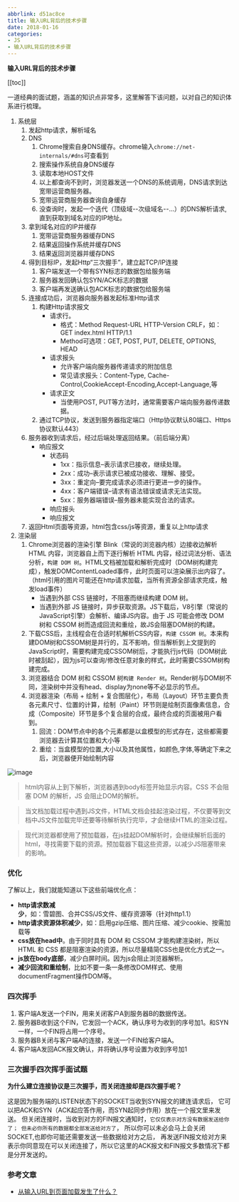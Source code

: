 ```yaml
---
abbrlink: d51ac8ce
title: 输入URL背后的技术步骤
date: 2018-01-16
categories: 
- JS
- 输入URL背后的技术步骤
---
```


<strong class='old-blog'>输入URL背后的技术步骤</strong>

[[toc]]

一道经典的面试题，涵盖的知识点非常多，这里解答下该问题，以对自己的知识体系进行梳理。

1. 系统层
    1. 发起http请求，解析域名
    1. DNS
        1. Chrome搜索自身DNS缓存。chrome输入`chrome://net-internals/#dns`可查看到
        1. 搜索操作系统自身DNS缓存
        1. 读取本地HOST文件
        1. 以上都查询不到时，浏览器发送一个DNS的系统调用，DNS请求到达宽带运营商服务器。
        1. 宽带运营商服务器查询自身缓存
        1. 没查询时，发起一个迭代（顶级域--次级域名--...）的DNS解析请求,直到获取到域名对应的IP地址。
    1. 拿到域名对应的IP并缓存
        1. 宽带运营商服务器缓存DNS
        1. 结果返回操作系统并缓存DNS
        1. 结果返回浏览器并缓存DNS
    1. 得到目标IP，发起Http“三次握手”，建立起TCP/IP连接
        1. 客户端发送一个带有SYN标志的数据包给服务端
        1. 服务器发回确认包SYN/ACK标志的数据
        1. 客户端再发送确认包ACK标志的数据包给服务端
    1. 连接成功后，浏览器向服务器发起标准Http请求
        1. 构建Http请求报文
            * 请求行。
                * 格式：Method Request-URL HTTP-Version CRLF，如：GET index.html HTTP/1.1
                * Method可选项：GET, POST, PUT, DELETE, OPTIONS, HEAD
            * 请求报头
                * 允许客户端向服务器传递请求的附加信息
                * 常见请求报头：Content-Type, Cache-Control,CookieAccept-Encoding,Accept-Language,等
            * 请求正文
                * 当使用POST, PUT等方法时，通常需要客户端向服务器传递数据。
        1. 通过TCP协议，发送到服务器指定端口（Http协议默认80端口、Https协议默认443）
    1. 服务器收到请求后，经过后端处理返回结果。（前后端分离）
        * 响应报文
            * 状态码
                * 1xx：指示信息–表示请求已接收，继续处理。
                * 2xx：成功–表示请求已被成功接收、理解、接受。
                * 3xx：重定向–要完成请求必须进行更进一步的操作。
                * 4xx：客户端错误–请求有语法错误或请求无法实现。
                * 5xx：服务器端错误–服务器未能实现合法的请求。
            * 响应报头
            * 响应报文
    1. 返回Html页面等资源，html包含css/js等资源，重复以上http请求
1. 渲染层
    1. Chrome浏览器的渲染引擎 Blink（常说的浏览器内核）边接收边解析 HTML 内容，浏览器自上而下逐行解析 HTML 内容，经过词法分析、语法分析，`构建 DOM 树`。HTML文档被加载和解析完成时（DOM树构建完成），触发DOMContentLoaded事件，此时页面可以渲染展示出内容了。（html引用的图片可能还在http请求加载，当所有资源全部请求完成，触发load事件）
        * 当遇到外部 CSS 链接时，不阻塞而继续构建 DOM 树。
        * 当遇到外部 JS 链接时，异步获取资源。JS下载后，V8引擎（常说的JavaScript引擎）会解析、编译JS内容。由于 JS 可能会修改 DOM 树和 CSSOM 树而造成回流和重绘，故JS会阻塞DOM树的构建。
    1. 下载CSS后，主线程会在合适时机解析CSS内容，`构建 CSSOM 树`。本来构建DOM树和CSSOM树是并行的，互不影响，但当解析到上文提到的JavaScript时，需要构建完成CSSOM树后，才能执行js代码（DOM树此时被刮起），因为js可以查询/修改任意对象的样式，此时需要CSSOM树构建完成。
    1. 浏览器结合 DOM 树和 CSSOM 树`构建 Render 树`。Render树与DOM树不同，渲染树中并没有head、display为none等不必显示的节点。
    1. 浏览器渲染（布局 + 绘制 + 复合图层化），布局（Layout）环节主要负责各元素尺寸、位置的计算，绘制（Paint）环节则是绘制页面像素信息，合成（Composite）环节是多个复合层的合成，最终合成的页面被用户看到。
        1. 回流：DOM节点中的各个元素都是以盒模型的形式存在，这些都需要浏览器去计算其位置和大小等
        2. 重绘：当盒模型的位置,大小以及其他属性，如颜色,字体,等确定下来之后，浏览器便开始绘制内容

![image](https://ae01.alicdn.com/kf/H258f15ed94f94b36b10619fde4732b6bn.jpg)

> html内容从上到下解析，浏览器遇到body标签开始显示内容。CSS 不会阻塞 DOM 的解析，JS 会阻止DOM的解析。

> 当文档加载过程中遇到JS文件，HTML文档会挂起渲染过程，不仅要等到文档中JS文件加载完毕还要等待解析执行完毕，才会继续HTML的渲染过程。

> 现代浏览器都使用了预加载器，在js挂起DOM解析时，会继续解析后面的html，寻找需要下载的资源。预加载器下载这些资源，以减少JS阻塞带来的影响。

### 优化

了解以上，我们就能知道以下这些前端优化点：

* **http请求数减少**，如：雪碧图、合并CSS/JS文件、缓存资源等（针对http1.1）
* **http请求资源体积减少**，如：启用gzip压缩、图片压缩、减少cookie、按需加载等
* **css放在head中**。由于同时具有 DOM 和 CSSOM 才能构建渲染树，所以HTML 和 CSS 都是阻塞渲染的资源，所以尽量精简CSS也是优化方式之一。
* **js放在body底部**，减少白屏时间。因为js会阻止浏览器解析。
* **减少回流和重绘制**，比如不要一条一条修改DOM样式、使用documentFragment操作DOM等。

### 四次挥手

1. 客户端A发送一个FIN，用来关闭客户A到服务器B的数据传送。
2. 服务器B收到这个FIN，它发回一个ACK，确认序号为收到的序号加1。和SYN一样，一个FIN将占用一个序号。
3. 服务器B关闭与客户端A的连接，发送一个FIN给客户端A。
4. 客户端A发回ACK报文确认，并将确认序号设置为收到序号加1

### 三次握手四次挥手面试题

**为什么建立连接协议是三次握手，而关闭连接却是四次握手呢？**

这是因为服务端的LISTEN状态下的SOCKET当收到SYN报文的建连请求后，
它可以把ACK和SYN（ACK起应答作用，而SYN起同步作用）放在一个报文里来发送。
但关闭连接时，当收到对方的FIN报文通知时，`它仅仅表示对方没有数据发送给你了；
但未必你所有的数据都全部发送给对方了`，
所以你可以未必会马上会关闭SOCKET,也即你可能还需要发送一些数据给对方之后，
再发送FIN报文给对方来表示你同意现在可以关闭连接了，所以它这里的ACK报文和FIN报文多数情况下都是分开发送的。


### 参考文章

* [从输入URL到页面加载发生了什么？](https://segmentfault.com/a/1190000006879700)
